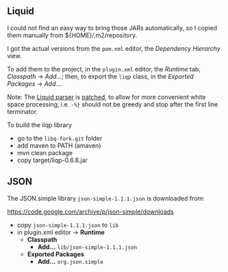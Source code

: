 ## Liquid

I could not find an easy way to bring those JARs automatically, so I copied
them manually from ${HOME}/.m2/repository.

I got the actual versions from the `pom.xml` editor, the _Dependency
Hierarchy_ view.

To add them to the project, in the `plugin.xml` editor, the _Runtime_ tab, 
_Classpath_ -> _Add..._; then, to export the `liqp` class, in the 
_Exported Packages_ -> _Add..._.

Note: The [Liquid parser](https://github.com/bkiers/Liqp) is [patched](https://github.com/gnu-mcu-eclipse/Liqp), to allow for more convenient white space processing, i.e. `-%}` should not be greedy and stop after the first line terminator.

To build the liqp library

- go to the `libq-fork.git` folder
- add maven to PATH (amaven)
- mvn clean package
- copy target/liqp-0.6.8.jar

## JSON

The JSON.simple library `json-simple-1.1.1.json` is downloaded from:

https://code.google.com/archive/p/json-simple/downloads

* copy `json-simple-1.1.1.json` to `lib`
* in plugin.xml editor -> **Runtime**
  * **Classpath**
    * **Add...** `lib/json-simple-1.1.1.json`
  * **Exported Packages**
    * **Add...** `org.json.simple`
     